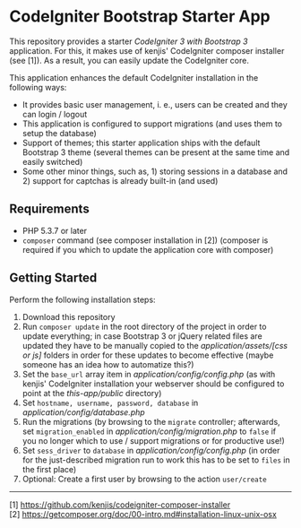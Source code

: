 # CodeIgniter Bootstrap Starter App

This repository provides a starter _CodeIgniter 3 with Bootstrap 3_ application. For this, it makes
use of kenjis' CodeIgniter composer installer (see [1]). As a result, you can easily update the
CodeIgniter core.

This application enhances the default CodeIgniter installation in the following ways:
- It provides basic user management, i. e., users can be created and they can login / logout
- This application is configured to support migrations (and uses them to setup the database)
- Support of themes; this starter application ships with the default Bootstrap 3 theme (several
  themes can be present at the same time and easily switched)
- Some other minor things, such as, 1) storing sessions in a database and 2) support for captchas
  is already built-in (and used)

## Requirements

- PHP 5.3.7 or later
- `composer` command (see composer installation in [2]) (composer is required if you which to
   update the application core with composer)
   
## Getting Started

Perform the following installation steps:
1. Download this repository
2. Run ``composer update`` in the root directory of the project in order to update everything; in
   case Bootstrap 3 or jQuery related files are updated they have to be manually copied to the
   _application/assets/[css or js]_ folders in order for these updates to become effective (maybe
   someone has an idea how to automatize this?)
3. Set the ``base_url`` array item in _application/config/config.php_ (as with kenjis' CodeIgniter
   installation your webserver should be configured to point at the _this-app/public_ directory)
4. Set ``hostname, username, password, database`` in _application/config/database.php_
5. Run the migrations (by browsing to the ``migrate`` controller; afterwards, set
   ``migration_enabled`` in _application/config/migration.php_ to ``false`` if you no longer which
   to use / support migrations or for productive use!)
6. Set ``sess_driver`` to ``database`` in _application/config/config.php_ (in order for the
  just-described migration run to work this has to be set to ``files`` in the first place)
7. Optional: Create a first user by browsing to the action ``user/create``

<hr>

[1] https://github.com/kenjis/codeigniter-composer-installer  
[2] https://getcomposer.org/doc/00-intro.md#installation-linux-unix-osx